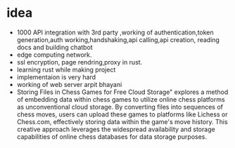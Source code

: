 # idea
- 1000 API integration with 3rd party ,working of authentication,token generation,auth working,handshaking,api calling,api creation, reading docs and building chatbot
- edge computing network.
- ssl encryption, page rendring,proxy in rust.
- learning rust while making project
- implementaion is very hard
- working of web server arpit bhayani
- Storing Files in Chess Games for Free Cloud Storage" explores a method of embedding data within chess games to utilize online chess platforms as unconventional cloud storage. By converting files into sequences of chess moves, users can upload these games to platforms like Lichess or Chess.com, effectively storing data within the game's move history. This creative approach leverages the widespread availability and storage capabilities of online chess databases for data storage purposes.
